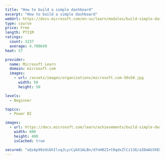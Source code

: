 ```yaml
---
title: "How to build a simple dashboard"
excerpt: "How to build a simple dashboard"
webUrl: https://docs.microsoft.com/en-us/learn/modules/build-simple-dashboard/
type: course
price: Free
length: PT31M
ratings:
  count: 3237
  average: 4.700649
heat: 57

provider:
  name: Microsoft Learn
  domain: microsoft.com
  images:
    - url: /assets/images/organizations/microsoft.com-50x50.jpg
      width: 50
      height: 50

levels:
  - Beginner

topics:
  - Power BI

images:
  - url: https://docs.microsoft.com/learn/achievements/build-simple-dashboard-social.png
    width: 800
    height: 400
    isCached: true

secured: "uQzAp99zUibhIlvqJLyrCybX1ALBn/d7nH02I+C0qdxZlCz136/aIDmAU3XDXfSmzgaJFXP6+8IEzwzXUhQWCp9tOuSsfE1gedft3N3fVYDJeJpCUPQEiFZVUoG/BBMfELHxNS8XMdciSMAtGONGVNcC1vCs84v1luaKieGqbKTU8YZspkXOmHVLkS5nw6BBbQlHEEyv1Rk02nY+CoR/j6L/jn3vMmfj39LkXwKt8XM/eNa3XXmeLY0CiAVB+tEWPPSxFIlnapZF9lM522cgA34cffD9ojS7ZypKC6BRMyWleUUFep4xi+voO7uYI8B+1HzP3CweN3UbGBdYnsP2AWmoYJC/EXVisZZAnXbP/Dr+hdouA5xLF+EIzg2tX5yxbsIh2MhnbARHEwriA7V30WslmDFN5J/SuPakKHhAvO8=;C4Sqc0g1/wPqwrgwTjq3OA=="
---
```



